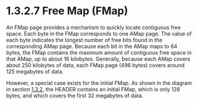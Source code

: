 <html dir="LTR" xmlns:mshelp="http://msdn.microsoft.com/mshelp" xmlns:ddue="http://ddue.schemas.microsoft.com/authoring/2003/5" xmlns:xlink="http://www.w3.org/1999/xlink" xmlns:tool="http://www.microsoft.com/tooltip">
    <head>
        <meta http-equiv="Content-Type" content="text/html; CHARSET=utf-8"></meta>
        <meta name="save" content="history"></meta>
        <title>1.3.2.7 Free Map (FMap)</title>
        <xml>
            <mshelp:toctitle title="1.3.2.7 Free Map (FMap)"></mshelp:toctitle>
            <mshelp:rltitle title="[MS-PST]: Free Map (FMap)"></mshelp:rltitle>
            <mshelp:keyword index="A" term="289b28b0-1e9a-4fa5-a4d1-cd214c275a16"></mshelp:keyword>
            <mshelp:attr name="DCSext.ContentType" value="open specification"></mshelp:attr>
            <mshelp:attr name="AssetID" value="289b28b0-1e9a-4fa5-a4d1-cd214c275a16"></mshelp:attr>
            <mshelp:attr name="TopicType" value="kbRef"></mshelp:attr>
            <mshelp:attr name="DCSext.Title" value="[MS-PST]: Free Map (FMap)" />
        </xml>
    </head>
    <body>
        <div id="header">
            <h1 class="heading">1.3.2.7 Free Map (FMap)</h1>
        </div>
        <div id="mainSection">
            <div id="mainBody">
                <div id="allHistory" class="saveHistory"></div>
                <div id="sectionSection0" class="section" name="collapseableSection">
                    

<p>An FMap page provides a mechanism to quickly locate contiguous
free space. Each byte in the FMap corresponds to one AMap page. The value of
each byte indicates the longest number of free bits found in the corresponding
AMap page. Because each bit in the AMap maps to 64 bytes, the FMap contains the
maximum amount of contiguous free space in that AMap, up to about 16 kilobytes.
Generally, because each AMap covers about 250 kilobytes of data, each FMap page
(496 bytes) covers around 125 megabytes of data.</p>

<p>However, a special case exists for the initial FMap. As
shown in the diagram in section <a href="6b57253b-0853-47bb-99bb-d4b8f78105f0.html">1.3.2</a>, the HEADER contains
an initial FMap, which is only 128 bytes, and which covers the first 32
megabytes of data.</p>
                </div>
            </div>
        </div>
    </body>
</html>